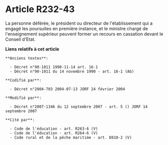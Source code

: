 # Article R232-43

La personne déférée, le président ou directeur de l'établissement qui a engagé les poursuites en première instance, et le
ministre chargé de l'enseignement supérieur peuvent former un recours en cassation devant le Conseil d'Etat.

**Liens relatifs à cet article**

	**Anciens textes**:

	  - Décret n°90-1011 1990-11-14 art. 16-1
	  - Décret n°90-1011 du 14 novembre 1990 - art. 16-1 (Ab)

	**Codifié par**:

	  - Décret n°2004-703 2004-07-13 JORF 24 février 2004

	**Modifié par**:

	  - Décret n°2007-1346 du 12 septembre 2007 - art. 5 () JORF 14 septembre 2007

	**Cité par**:

	  - Code de l'éducation - art. R263-6 (V)
	  - Code de l'éducation - art. R264-6 (V)
	  - Code rural et de la pêche maritime - art. D810-2 (V)
